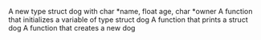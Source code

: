 A new type struct dog with char *name, float age, char *owner
A function that initializes a variable of type struct dog
A function that prints a struct dog
A function that creates a new dog
